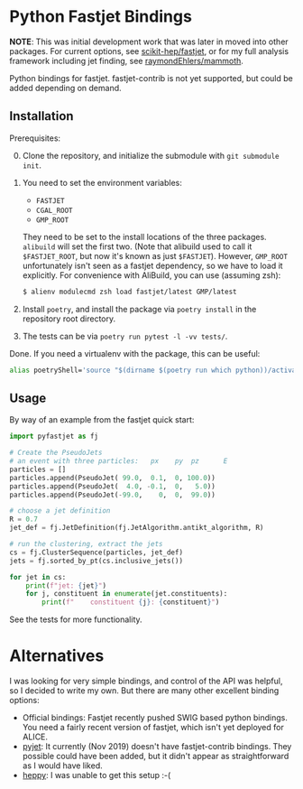 # Python Fastjet Bindings

**NOTE**: This was initial development work that was later in moved into other packages. For current options, see [scikit-hep/fastjet](https://github.com/scikit-hep/fastjet), or for my full analysis framework including jet finding, see [raymondEhlers/mammoth](https://github.com/raymondEhlers/mammoth).

Python bindings for fastjet. fastjet-contrib is not yet supported, but could be added depending on demand.

## Installation

Prerequisites:

0. Clone the repository, and initialize the submodule with `git submodule init`.

1. You need to set the environment variables:

    - `FASTJET`
    - `CGAL_ROOT`
    - `GMP_ROOT`

    They need to be set to the install locations of the three packages. `alibuild` will set the first two.
    (Note that alibuild used to call it `$FASTJET_ROOT`, but now it's known as just `$FASTJET`).
    However, `GMP_ROOT` unfortunately isn't seen as a fastjet dependency, so we have to load it explicitly.
    For convenience with AliBuild, you can use (assuming zsh):

    ```bash
    $ alienv modulecmd zsh load fastjet/latest GMP/latest
    ```

2. Install `poetry`, and install the package via `poetry install` in the repository root directory.

3. The tests can be via `poetry run pytest -l -vv tests/`.

Done. If you need a virtualenv with the package, this can be useful:

```bash
alias poetryShell='source "$(dirname $(poetry run which python))/activate"'
```

## Usage

By way of an example from the fastjet quick start:

```python
import pyfastjet as fj

# Create the PseudoJets
# an event with three particles:   px    py  pz      E
particles = []
particles.append(PseudoJet( 99.0,  0.1,  0, 100.0))
particles.append(PseudoJet(  4.0, -0.1,  0,   5.0))
particles.append(PseudoJet(-99.0,    0,  0,  99.0))

# choose a jet definition
R = 0.7
jet_def = fj.JetDefinition(fj.JetAlgorithm.antikt_algorithm, R)

# run the clustering, extract the jets
cs = fj.ClusterSequence(particles, jet_def)
jets = fj.sorted_by_pt(cs.inclusive_jets())

for jet in cs:
    print(f"jet: {jet}")
    for j, constituent in enumerate(jet.constituents):
        print(f"    constituent {j}: {constituent}")
```

See the tests for more functionality.

# Alternatives

I was looking for very simple bindings, and control of the API was helpful, so I decided to write my own. But
there are many other excellent binding options:

- Official bindings: Fastjet recently pushed SWIG based python bindings. You need a fairly recent version of
  fastjet, which isn't yet deployed for ALICE.
- [pyjet](https://github.com/scikit-hep/pyjet): It currently (Nov 2019) doesn't have fastjet-contrib bindings.
  They possible could have been added, but it didn't appear as straightforward as I would have liked.
- [heppy](https://github.com/matplo/heppy): I was unable to get this setup :-(


